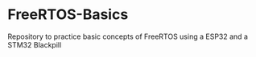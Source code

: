 # FreeRTOS-Basics
Repository to practice basic concepts of FreeRTOS using a ESP32 and a STM32 Blackpill
